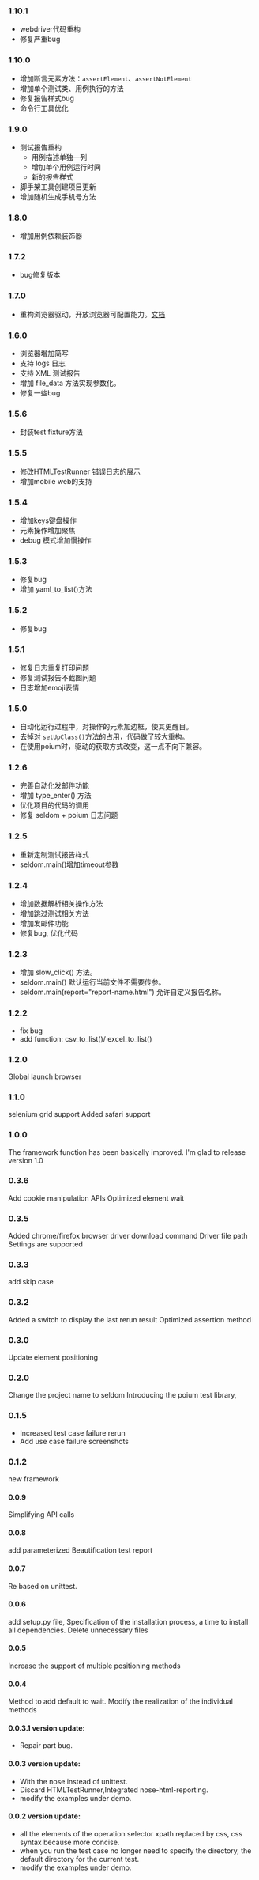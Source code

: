 ### 1.10.1
* webdriver代码重构
* 修复严重bug

### 1.10.0
* 增加断言元素方法：`assertElement`、`assertNotElement`
* 增加单个测试类、用例执行的方法
* 修复报告样式bug
* 命令行工具优化

### 1.9.0
* 测试报告重构
  * 用例描述单独一列
  * 增加单个用例运行时间
  * 新的报告样式
* 脚手架工具创建项目更新
* 增加随机生成手机号方法

### 1.8.0
* 增加用例依赖装饰器

### 1.7.2
* bug修复版本

### 1.7.0
* 重构浏览器驱动，开放浏览器可配置能力。[文档](./docs/driver.md)

### 1.6.0
* 浏览器增加简写
* 支持 logs 日志
* 支持 XML 测试报告
* 增加 file_data 方法实现参数化。
* 修复一些bug

### 1.5.6
* 封装test fixture方法

### 1.5.5
* 修改HTMLTestRunner 错误日志的展示
* 增加mobile web的支持

### 1.5.4
* 增加keys键盘操作
* 元素操作增加聚焦
* debug 模式增加慢操作

### 1.5.3
* 修复bug
* 增加 yaml_to_list()方法

### 1.5.2
* 修复bug

### 1.5.1 
* 修复日志重复打印问题
* 修复测试报告不截图问题
* 日志增加emoji表情

### 1.5.0
* 自动化运行过程中，对操作的元素加边框，使其更醒目。
* 去掉对 `setUpClass()`方法的占用，代码做了较大重构。
* 在使用poium时，驱动的获取方式改变，这一点不向下兼容。

### 1.2.6 
* 完善自动化发邮件功能
* 增加 type_enter() 方法
* 优化项目的代码的调用
* 修复 seldom + poium 日志问题

### 1.2.5
* 重新定制测试报告样式
* seldom.main()增加timeout参数

### 1.2.4
* 增加数据解析相关操作方法
* 增加跳过测试相关方法
* 增加发邮件功能
* 修复bug, 优化代码

### 1.2.3
* 增加 slow_click() 方法。
* seldom.main() 默认运行当前文件不需要传参。
* seldom.main(report="report-name.html") 允许自定义报告名称。

### 1.2.2
* fix bug
* add function: csv_to_list()/ excel_to_list()

### 1.2.0
Global launch browser

### 1.1.0
selenium grid support
Added safari support

### 1.0.0
The framework function has been basically improved. I'm glad to release version 1.0

### 0.3.6
Add cookie manipulation APIs
Optimized element wait

### 0.3.5
Added chrome/firefox browser driver download command
Driver file path Settings are supported

### 0.3.3
add skip case

### 0.3.2
Added a switch to display the last rerun result
Optimized assertion method

### 0.3.0
Update element positioning

### 0.2.0
Change the project name to seldom
Introducing the poium test library,

### 0.1.5
* Increased test case failure rerun
* Add use case failure screenshots

### 0.1.2
new framework

#### 0.0.9
Simplifying API calls

#### 0.0.8
add parameterized
Beautification test report

#### 0.0.7
Re based on unittest.

#### 0.0.6
add setup.py file, Specification of the installation process, a time to install all dependencies.
Delete unnecessary files

#### 0.0.5
Increase the support of multiple positioning methods

#### 0.0.4
Method to add default to wait.
Modify the realization of the individual methods

#### 0.0.3.1 version update:
* Repair part bug.

#### 0.0.3 version update:
* With the nose instead of unittest.
* Discard HTMLTestRunner,Integrated nose-html-reporting.
* modify the examples under demo.

#### 0.0.2 version update:
* all the elements of the operation selector xpath replaced by css, css syntax because more concise.
* when you run the test case no longer need to specify the directory, the default directory for the current test.
* modify the examples under demo.


